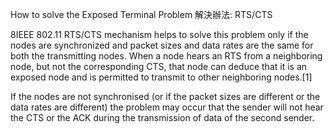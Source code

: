 How to solve the Exposed Terminal Problem
解決辦法:
RTS/CTS

8IEEE 802.11 RTS/CTS mechanism helps to solve this problem only if the nodes are synchronized and packet sizes and data rates are the same for both the transmitting nodes. When a node hears an RTS from a neighboring node, but not the corresponding CTS, that node can deduce that it is an exposed node and is permitted to transmit to other neighboring nodes.[1]

If the nodes are not synchronised (or if the packet sizes are different or the data rates are different) the problem may occur that the sender will not hear the CTS or the ACK during the transmission of data of the second sender.
